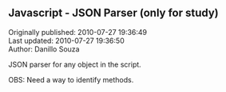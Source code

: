 ## Javascript - JSON Parser (only for study)  
Originally published: 2010-07-27 19:36:49  
Last updated: 2010-07-27 19:36:50  
Author: Danillo Souza  
  
JSON parser for any object in the script.

OBS: Need a way to identify methods.
